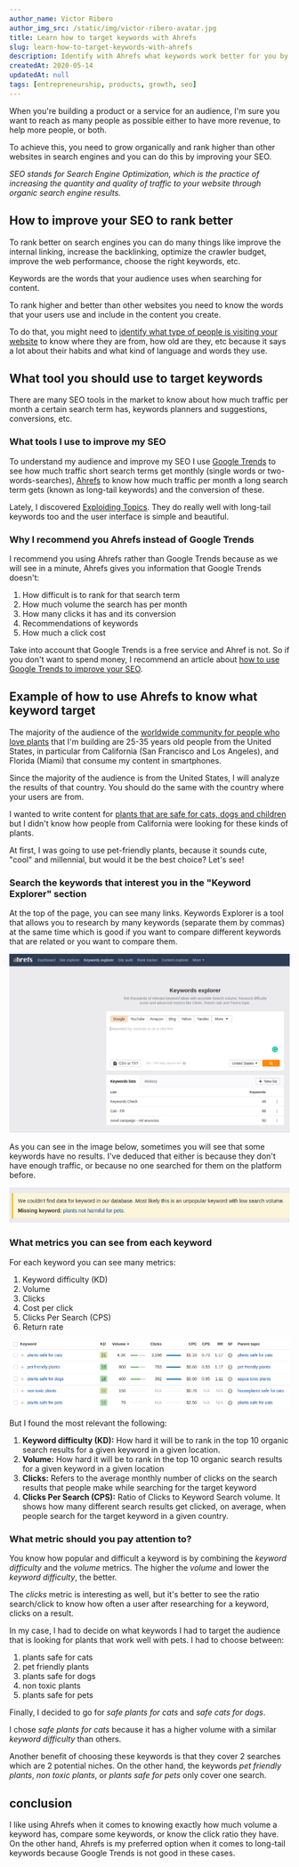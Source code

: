 ```yaml
---
author_name: Victor Ribero
author_img_src: /static/img/victor-ribero-avatar.jpg
title: Learn how to target keywords with Ahrefs
slug: learn-how-to-target-keywords-with-ahrefs
description: Identify with Ahrefs what keywords work better for you by real world examples
createdAt: 2020-05-14
updatedAt: null
tags: [entrepreneurship, products, growth, seo]
---
```


When you're building a product or a service for an audience, I'm sure you want to reach as many people as possible either to have more revenue, to help more people, or both.

To achieve this, you need to grow organically and rank higher than other websites in search engines and you can do this by improving your SEO.

*SEO stands for Search Engine Optimization, which is the practice of increasing the quantity and quality of traffic to your website through organic search engine results.*

## How to improve your SEO to rank better

To rank better on search engines you can do many things like improve the internal linking, increase the backlinking, optimize the crawler budget, improve the web performance, choose the right keywords, etc.

Keywords are the words that your audience uses when searching for content.

To rank higher and better than other websites you need to know the words that your users use and include in the content you create.

To do that, you might need to [identify what type of people is visiting your website](/blog/improve-your-community-or-blog-seo-and-ux-with-metrics) to know where they are from, how old are they, etc because it says a lot about their habits and what kind of language and words they use.

## What tool you should use to target keywords

There are many SEO tools in the market to know about how much traffic per month a certain search term has, keywords planners and suggestions, conversions, etc.

### What tools I use to improve my SEO 

To understand my audience and improve my SEO I use [Google Trends](https://trends.google.com/trends) to see how much traffic short search terms get monthly (single words or two-words-searches), [Ahrefs](https://ahrefs.com/) to know how much traffic per month a long search term gets (known as long-tail keywords) and the conversion of these.

Lately, I discovered [Exploiding Topics](https://explodingtopics.com/). They do really well with long-tail keywords too and the user interface is simple and beautiful.

### Why I recommend you Ahrefs instead of Google Trends

I recommend you using Ahrefs rather than Google Trends because as we will see in a minute, Ahrefs gives you information that Google Trends doesn't:

1. How difficult is to rank for that search term
2. How much volume the search has per month
3. How many clicks it has and its conversion
4. Recommendations of keywords
5. How much a click cost

Take into account that Google Trends is a free service and Ahref is not. So if you don't want to spend money, I recommend an article about [how to use Google Trends to improve your SEO](/blog/learn-how-to-target-keywords-with-google-trends).

## Example of how to use Ahrefs to know what keyword target

The majority of the audience of the [worldwide community for people who love plants](https://chooseyourplant.com) that I'm building are 25-35 years old people from the United States, in particular from California (San Francisco and Los Angeles), and Florida (Miami) that consume my content in smartphones.

Since the majority of the audience is from the United States, I will analyze the results of that country. You should do the same with the country where your users are from.

I wanted to write content for [plants that are safe for cats, dogs and children](https://chooseyourplant.com/plants/plants-safe-for-cats-and-for-dogs) but I didn't know how people from California were looking for these kinds of plants.

At first, I was going to use pet-friendly plants, because it sounds cute, "cool" and millennial, but would it be the best choice? Let's see!

### Search the keywords that interest you in the "Keyword Explorer" section

At the top of the page, you can see many links. Keywords Explorer is a tool that allows you to research by many keywords (separate them by commas) at the same time which is good if you want to compare different keywords that are related or you want to compare them.

 ![The home page of the Ahrefs' Keywords Searcher tool which allows you to choose what keywords you want to compare, in what countries and for what countries](/static/img/learn-how-to-target-keywords-with-ahrefs-1.png)

As you can see in the image below, sometimes you will see that some keywords have no results. I've deduced that either is because they don't have enough traffic, or because no one searched for them on the platform before.

![Message saying: "We couldn’t find data for keyword in our database. Most likely this is an unpopular keyword with low search volume." missing keyword: ](/static/img/learn-how-to-target-keywords-with-ahrefs-2.png)

### What metrics you can see from each keyword

For each keyword you can see many metrics:

1. Keyword difficulty (KD)
2. Volume
3. Clicks
4. Cost per click
5. Clicks Per Search (CPS)
6. Return rate


![A list of keywords with some metrics calculated for each one. Monthly volume, clicks, keyword difficulty, conversion, etc.](/static/img/learn-how-to-target-keywords-with-ahrefs-3.png)

But I found the most relevant the following:

1. <b>Keyword difficulty (KD):</b> How hard it will be to rank in the top 10 organic search results for a given keyword in a given location.
2. <b>Volume:</b> How hard it will be to rank in the top 10 organic search results for a given keyword in a given location
3. <b>Clicks:</b> Refers to the average monthly number of clicks on the search results that people make while searching for the target keyword
4. <b>Clicks Per Search (CPS):</b> Ratio of Clicks to Keyword Search volume. It shows how many different search results get clicked, on average, when people search for the target keyword in a given country.

### What metric should you pay attention to?

You know how popular and difficult a keyword is by combining the *keyword difficulty* and the *volume* metrics. The higher the *volume* and lower the *keyword difficulty*, the better.

The *clicks* metric is interesting as well, but it's better to see the ratio search/click to know how often a user after researching for a keyword, clicks on a result.

In my case, I had to decide on what keywords I had to target the audience that is looking for plants that work well with pets. I had to choose between:

1. plants safe for cats
2. pet friendly plants
3. plants safe for dogs
4. non toxic plants
5. plants safe for pets

Finally, I decided to go for *safe plants for cats* and *safe cats for dogs*.

I chose *safe plants for cats* because it has a higher volume with a similar *keyword difficulty* than others.

Another benefit of choosing these keywords is that they cover 2 searches which are 2 potential niches. On the other hand, the keywords *pet friendly plants*, *non toxic plants*, or *plants safe for pets* only cover one search.

## conclusion

I like using Ahrefs when it comes to knowing exactly how much volume a keyword has, compare some keywords, or know the click ratio they have. On the other hand, Ahrefs is my preferred option when it comes to long-tail keywords because Google Trends is not good in these cases.
